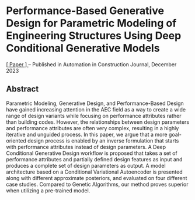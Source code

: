 # Performance-Based Generative Design for Parametric Modeling of Engineering Structures Using Deep Conditional Generative Models

[ [ Paper ] ](https://www.sciencedirect.com/science/article/pii/S0926580523003886) – Published in Automation in Construction Journal, December 2023

## Abstract

Parametric Modeling, Generative Design, and Performance-Based Design have gained increasing attention in the AEC field as a way to create a wide range of design variants while focusing on performance attributes rather than building codes. However, the relationships between design parameters and performance attributes are often very complex, resulting in a highly iterative and unguided process. In this paper, we argue that a more goal-oriented design process is enabled by an inverse formulation that starts with performance attributes instead of design parameters. A Deep Conditional Generative Design workflow is proposed that takes a set of performance attributes and partially defined design features as input and produces a complete set of design parameters as output. A model architecture based on a Conditional Variational Autoencoder is presented along with different approximate posteriors, and evaluated on four different case studies. Compared to Genetic Algorithms, our method proves superior when utilizing a pre-trained model.
